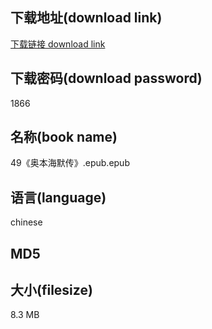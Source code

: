 ## 下载地址(download link)
[下载链接 download link](https://voluble-croquembouche-d321dc.netlify.app/?s=49%E3%80%8A%E5%A5%A5%E6%9C%AC%E6%B5%B7%E9%BB%98%E4%BC%A0%E3%80%8B.epub)

## 下载密码(download password)
1866

## 名称(book name)
49《奥本海默传》.epub.epub

## 语言(language)
chinese

## MD5


## 大小(filesize)
8.3 MB
